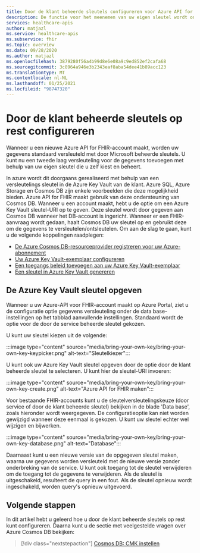 ```yaml
---
title: Door de klant beheerde sleutels configureren voor Azure API for FHIR
description: De functie voor het meenemen van uw eigen sleutel wordt ondersteund in Azure API for FHIR via Cosmos DB
services: healthcare-apis
author: matjazl
ms.service: healthcare-apis
ms.subservice: fhir
ms.topic: overview
ms.date: 09/28/2020
ms.author: matjazl
ms.openlocfilehash: 3879280f56a4b99d8e6e08a9c9ed852ef2cafa68
ms.sourcegitcommit: 3c8964a946e3b2343eaf8aba54dee41b89acc123
ms.translationtype: MT
ms.contentlocale: nl-NL
ms.lasthandoff: 01/25/2021
ms.locfileid: "98747320"
---
```

# <a name="configure-customer-managed-keys-at-rest"></a>Door de klant beheerde sleutels op rest configureren

Wanneer u een nieuwe Azure API for FHIR-account maakt, worden uw gegevens standaard versleuteld met door Microsoft beheerde sleutels. U kunt nu een tweede laag versleuteling voor de gegevens toevoegen met behulp van uw eigen sleutel die u zelf kiest en beheert.

In azure wordt dit doorgaans gerealiseerd met behulp van een versleutelings sleutel in de Azure Key Vault van de klant. Azure SQL, Azure Storage en Cosmos DB zijn enkele voorbeelden die deze mogelijkheid bieden. Azure API for FHIR maakt gebruik van deze ondersteuning van Cosmos DB. Wanneer u een account maakt, hebt u de optie om een Azure Key Vault sleutel-URI op te geven. Deze sleutel wordt door gegeven aan Cosmos DB wanneer het DB-account is ingericht. Wanneer er een FHIR-aanvraag wordt gedaan, haalt Cosmos DB uw sleutel op en gebruikt deze om de gegevens te versleutelen/ontsleutelen. Om aan de slag te gaan, kunt u de volgende koppelingen raadplegen:

- [De Azure Cosmos DB-resourceprovider registreren voor uw Azure-abonnement](../cosmos-db/how-to-setup-cmk.md#register-resource-provider) 
- [Uw Azure Key Vault-exemplaar configureren](../cosmos-db/how-to-setup-cmk.md#configure-your-azure-key-vault-instance)
- [Een toegangs beleid toevoegen aan uw Azure Key Vault-exemplaar](../cosmos-db/how-to-setup-cmk.md#add-an-access-policy-to-your-azure-key-vault-instance)
- [Een sleutel in Azure Key Vault genereren](../cosmos-db/how-to-setup-cmk.md#generate-a-key-in-azure-key-vault)

## <a name="specify-the-azure-key-vault-key"></a>De Azure Key Vault sleutel opgeven

Wanneer u uw Azure-API voor FHIR-account maakt op Azure Portal, ziet u de configuratie optie gegevens versleuteling onder de data base-instellingen op het tabblad aanvullende instellingen. Standaard wordt de optie voor de door de service beheerde sleutel gekozen. 

U kunt uw sleutel kiezen uit de volgende:

:::image type="content" source="media/bring-your-own-key/bring-your-own-key-keypicker.png" alt-text="Sleutelkiezer":::

U kunt ook uw Azure Key Vault sleutel opgeven door de optie door de klant beheerde sleutel te selecteren. U kunt hier de sleutel-URI invoeren:

:::image type="content" source="media/bring-your-own-key/bring-your-own-key-create.png" alt-text="Azure API for FHIR maken":::

Voor bestaande FHIR-accounts kunt u de sleutelversleutelingskeuze (door service of door de klant beheerde sleutel) bekijken in de blade 'Data base', zoals hieronder wordt weergegeven. De configuratieoptie kan niet worden gewijzigd wanneer deze eenmaal is gekozen. U kunt uw sleutel echter wel wijzigen en bijwerken.

:::image type="content" source="media/bring-your-own-key/bring-your-own-key-database.png" alt-text="Database":::

Daarnaast kunt u een nieuwe versie van de opgegeven sleutel maken, waarna uw gegevens worden versleuteld met de nieuwe versie zonder onderbreking van de service. U kunt ook toegang tot de sleutel verwijderen om de toegang tot de gegevens te verwijderen. Als de sleutel is uitgeschakeld, resulteert de query in een fout. Als de sleutel opnieuw wordt ingeschakeld, worden query's opnieuw uitgevoerd.

## <a name="next-steps"></a>Volgende stappen

In dit artikel hebt u geleerd hoe u door de klant beheerde sleutels op rest kunt configureren. Daarna kunt u de sectie met veelgestelde vragen over Azure Cosmos DB bekijken: 
 
>[!div class="nextstepaction"]
>[Cosmos DB: CMK instellen](https://docs.microsoft.com/azure/cosmos-db/how-to-setup-cmk#frequently-asked-questions)
